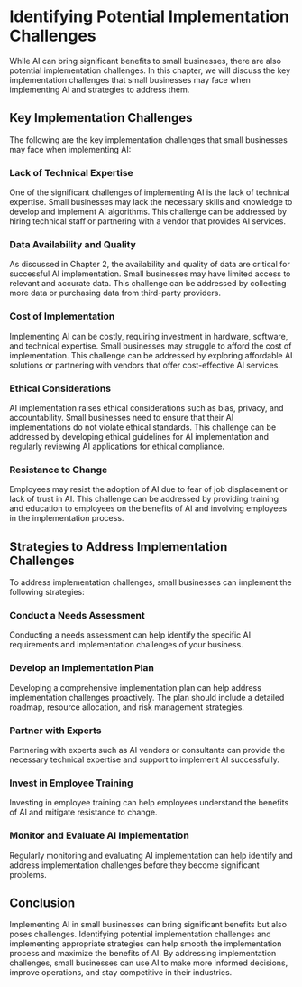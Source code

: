 Identifying Potential Implementation Challenges
=========================================================================================================

While AI can bring significant benefits to small businesses, there are also potential implementation challenges. In this chapter, we will discuss the key implementation challenges that small businesses may face when implementing AI and strategies to address them.

Key Implementation Challenges
-----------------------------

The following are the key implementation challenges that small businesses may face when implementing AI:

### Lack of Technical Expertise

One of the significant challenges of implementing AI is the lack of technical expertise. Small businesses may lack the necessary skills and knowledge to develop and implement AI algorithms. This challenge can be addressed by hiring technical staff or partnering with a vendor that provides AI services.

### Data Availability and Quality

As discussed in Chapter 2, the availability and quality of data are critical for successful AI implementation. Small businesses may have limited access to relevant and accurate data. This challenge can be addressed by collecting more data or purchasing data from third-party providers.

### Cost of Implementation

Implementing AI can be costly, requiring investment in hardware, software, and technical expertise. Small businesses may struggle to afford the cost of implementation. This challenge can be addressed by exploring affordable AI solutions or partnering with vendors that offer cost-effective AI services.

### Ethical Considerations

AI implementation raises ethical considerations such as bias, privacy, and accountability. Small businesses need to ensure that their AI implementations do not violate ethical standards. This challenge can be addressed by developing ethical guidelines for AI implementation and regularly reviewing AI applications for ethical compliance.

### Resistance to Change

Employees may resist the adoption of AI due to fear of job displacement or lack of trust in AI. This challenge can be addressed by providing training and education to employees on the benefits of AI and involving employees in the implementation process.

Strategies to Address Implementation Challenges
-----------------------------------------------

To address implementation challenges, small businesses can implement the following strategies:

### Conduct a Needs Assessment

Conducting a needs assessment can help identify the specific AI requirements and implementation challenges of your business.

### Develop an Implementation Plan

Developing a comprehensive implementation plan can help address implementation challenges proactively. The plan should include a detailed roadmap, resource allocation, and risk management strategies.

### Partner with Experts

Partnering with experts such as AI vendors or consultants can provide the necessary technical expertise and support to implement AI successfully.

### Invest in Employee Training

Investing in employee training can help employees understand the benefits of AI and mitigate resistance to change.

### Monitor and Evaluate AI Implementation

Regularly monitoring and evaluating AI implementation can help identify and address implementation challenges before they become significant problems.

Conclusion
----------

Implementing AI in small businesses can bring significant benefits but also poses challenges. Identifying potential implementation challenges and implementing appropriate strategies can help smooth the implementation process and maximize the benefits of AI. By addressing implementation challenges, small businesses can use AI to make more informed decisions, improve operations, and stay competitive in their industries.
